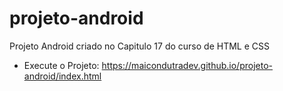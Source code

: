 # projeto-android
Projeto Android criado no Capitulo 17 do curso de HTML e CSS
 - Execute o Projeto: https://maicondutradev.github.io/projeto-android/index.html
